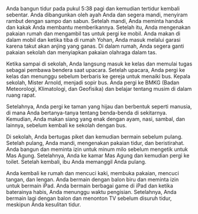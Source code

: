 Anda bangun tidur pada pukul 5:38 pagi dan kemudian tertidur kembali sebentar. Anda dibangunkan oleh ayah Anda dan segera mandi, menyiram rambut dengan sampo dan sabun. Setelah mandi, Anda meminta handuk dan kakak Anda membantu memberikannya. Setelah itu, Anda mengenakan pakaian rumah dan mengambil tas untuk pergi ke mobil. Anda makan di dalam mobil dan ketika tiba di rumah Yohan, Anda masuk melalui garasi karena takut akan anjing yang ganas. Di dalam rumah, Anda segera ganti pakaian sekolah dan menyiapkan pakaian olahraga dalam tas.

Ketika sampai di sekolah, Anda langsung masuk ke kelas dan memulai tugas sebagai pembawa bendera saat upacara. Setelah upacara, Anda pergi ke kelas dan menunggu sebelum berbaris ke gereja untuk menaiki bus. Kepala sekolah, Mister Arnold, menjadi sopir bus. Anda pergi ke BMKG (Badan Meteorologi, Klimatologi, dan Geofisika) dan belajar tentang musim di dalam ruang rapat.

Setelahnya, Anda pergi ke taman yang hijau dan berbentuk seperti manusia, di mana Anda bertanya-tanya tentang benda-benda di sekitarnya. Kemudian, Anda makan siang yang enak dengan ayam, nasi, sambal, dan lainnya, sebelum kembali ke sekolah dengan bus.

Di sekolah, Anda bertugas piket dan kemudian bermain sebelum pulang. Setelah pulang, Anda mandi, mengenakan pakaian tidur, dan beristirahat. Anda bangun dan meminta izin untuk minum milo sebelum mengetik untuk Mas Agung. Setelahnya, Anda ke kamar Mas Agung dan kemudian pergi ke toilet. Setelah kembali, ibu Anda memanggil Anda pulang.

Anda kembali ke rumah dan mencuci kaki, membuka pakaian, mencuci tangan, dan lengan. Anda bermain dengan balon biru dan meminta izin untuk bermain iPad. Anda bermain berbagai game di iPad dan ketika baterainya habis, Anda menunggu waktu pengisian. Setelahnya, Anda bermain lagi dengan balon dan menonton TV sebelum disuruh tidur, meskipun Anda kesulitan tidur.
